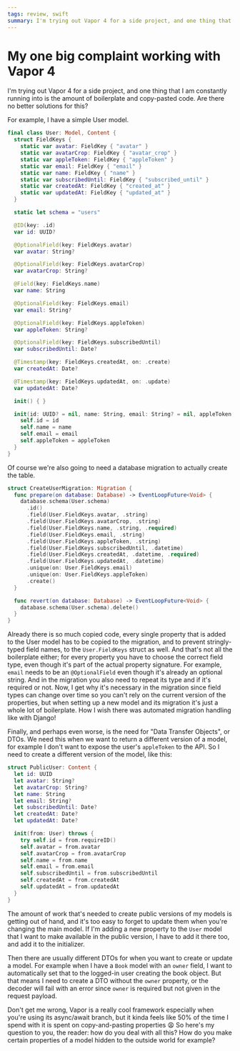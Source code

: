 ```yaml
---
tags: review, swift
summary: I'm trying out Vapor 4 for a side project, and one thing that I am constantly running into is the amount of boilerplate and copy-pasted code. Are there no better solutions for this?
---
```


# My one big complaint working with Vapor 4

I'm trying out Vapor 4 for a side project, and one thing that I am constantly running into is the amount of boilerplate and copy-pasted code. Are there no better solutions for this?

For example, I have a simple User model.

```swift
final class User: Model, Content {
  struct FieldKeys {
    static var avatar: FieldKey { "avatar" }
    static var avatarCrop: FieldKey { "avatar_crop" }
    static var appleToken: FieldKey { "appleToken" }
    static var email: FieldKey { "email" }
    static var name: FieldKey { "name" }
    static var subscribedUntil: FieldKey { "subscribed_until" }
    static var createdAt: FieldKey { "created_at" }
    static var updatedAt: FieldKey { "updated_at" }
  }

  static let schema = "users"

  @ID(key: .id)
  var id: UUID?

  @OptionalField(key: FieldKeys.avatar)
  var avatar: String?

  @OptionalField(key: FieldKeys.avatarCrop)
  var avatarCrop: String?

  @Field(key: FieldKeys.name)
  var name: String

  @OptionalField(key: FieldKeys.email)
  var email: String?

  @OptionalField(key: FieldKeys.appleToken)
  var appleToken: String?

  @OptionalField(key: FieldKeys.subscribedUntil)
  var subscribedUntil: Date?

  @Timestamp(key: FieldKeys.createdAt, on: .create)
  var createdAt: Date?

  @Timestamp(key: FieldKeys.updatedAt, on: .update)
  var updatedAt: Date?

  init() { }

  init(id: UUID? = nil, name: String, email: String? = nil, appleToken: String? = nil) {
    self.id = id
    self.name = name
    self.email = email
    self.appleToken = appleToken
  }
}
```

Of course we're also going to need a database migration to actually create the table.

```swift
struct CreateUserMigration: Migration {
  func prepare(on database: Database) -> EventLoopFuture<Void> {
    database.schema(User.schema)
      .id()
      .field(User.FieldKeys.avatar, .string)
      .field(User.FieldKeys.avatarCrop, .string)
      .field(User.FieldKeys.name, .string, .required)
      .field(User.FieldKeys.email, .string)
      .field(User.FieldKeys.appleToken, .string)
      .field(User.FieldKeys.subscribedUntil, .datetime)
      .field(User.FieldKeys.createdAt, .datetime, .required)
      .field(User.FieldKeys.updatedAt, .datetime)
      .unique(on: User.FieldKeys.email)
      .unique(on: User.FieldKeys.appleToken)
      .create()
  }

  func revert(on database: Database) -> EventLoopFuture<Void> {
    database.schema(User.schema).delete()
  }
}
```

Already there is so much copied code, every single property that is added to the User model has to be copied to the migration, and to prevent stringly-typed field names, to the `User.FieldKeys` struct as well. And that's not all the boilerplate either; for every property you have to choose the correct field type, even though it's part of the actual property signature. For example, `email` needs to be an `@OptionalField` even though it's already an optional string. And in the migration you also need to repeat its type and if it's required or not. Now, I get why it's necessary in the migration since field types can change over time so you can't rely on the current version of the properties, but when setting up a new model and its migration it's just a whole lot of boilerplate. How I wish there was automated migration handling like with Django!

Finally, and perhaps even worse, is the need for "Data Transfer Objects", or DTOs. We need this when we want to return a different version of a model, for example I don't want to expose the user's `appleToken` to the API. So I need to create a different version of the model, like this:

```swift
struct PublicUser: Content {
  let id: UUID
  let avatar: String?
  let avatarCrop: String?
  let name: String
  let email: String?
  let subscribedUntil: Date?
  let createdAt: Date?
  let updatedAt: Date?

  init(from: User) throws {
    try self.id = from.requireID()
    self.avatar = from.avatar
    self.avatarCrop = from.avatarCrop
    self.name = from.name
    self.email = from.email
    self.subscribedUntil = from.subscribedUntil
    self.createdAt = from.createdAt
    self.updatedAt = from.updatedAt
  }
}
```

The amount of work that's needed to create public versions of my models is getting out of hand, and it's too easy to forget to update them when you're changing the main model. If I'm adding a new property to the `User` model that I want to make available in the public version, I have to add it there too, and add it to the initializer.

Then there are usually different DTOs for when you want to create or update a model. For example when I have a `Book` model with an `owner` field, I want to automatically set that to the logged-in user creating the book object. But that means I need to create a DTO without the `owner` property, or the decoder will fail with an error since `owner` is required but not given in the request payload.
	
Don't get me wrong, Vapor is a really cool framework especially when you're using its async/await branch, but it kinda feels like 50% of the time I spend with it is spent on copy-and-pasting properties 😩 So here's my question to you, the reader: how do you deal with all this? How do you make certain properties of a model hidden to the outside world for example?